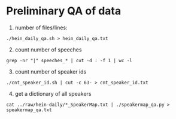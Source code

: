 # Preliminary QA of data

1. number of files/lines:
```
./hein_daily_qa.sh > hein_daily_qa.txt
```

2. count number of speeches
```
grep -nr "|" speeches_* | cut -d : -f 1 | wc -l
```

3. count number of speaker ids
```
./cnt_speaker_id.sh | cut -c 63- > cnt_speaker_id.txt
```

4. get a dictionary of all speakers
```
cat ../raw/hein-daily/*_SpeakerMap.txt | ./speakermap_qa.py > speakermap_qa.txt
```
